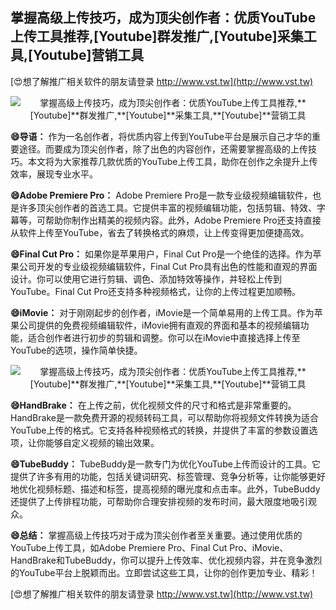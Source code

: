 ## **掌握高级上传技巧，成为顶尖创作者：优质YouTube上传工具推荐,**[Youtube]**群发推广,**[Youtube]**采集工具,**[Youtube]**营销工具**

[😍想了解推广相关软件的朋友请登录 http://www.vst.tw](http://www.vst.tw)

 <center><img src="https://vst.tw/MP4/tuiguang/png/8.png" alt="掌握高级上传技巧，成为顶尖创作者：优质YouTube上传工具推荐,**[Youtube]**群发推广,**[Youtube]**采集工具,**[Youtube]**营销工具"></center>

**😄导语：**
作为一名创作者，将优质内容上传到YouTube平台是展示自己才华的重要途径。而要成为顶尖创作者，除了出色的内容创作，还需要掌握高级的上传技巧。本文将为大家推荐几款优质的YouTube上传工具，助你在创作之余提升上传效率，展现专业水平。

**😄Adobe Premiere Pro：**
Adobe Premiere Pro是一款专业级视频编辑软件，也是许多顶尖创作者的首选工具。它提供丰富的视频编辑功能，包括剪辑、特效、字幕等，可帮助你制作出精美的视频内容。此外，Adobe Premiere Pro还支持直接从软件上传至YouTube，省去了转换格式的麻烦，让上传变得更加便捷高效。

**😄Final Cut Pro：**
如果你是苹果用户，Final Cut Pro是一个绝佳的选择。作为苹果公司开发的专业级视频编辑软件，Final Cut Pro具有出色的性能和直观的界面设计。你可以使用它进行剪辑、调色、添加特效等操作，并轻松上传到YouTube。Final Cut Pro还支持多种视频格式，让你的上传过程更加顺畅。

**😄iMovie：**
对于刚刚起步的创作者，iMovie是一个简单易用的上传工具。作为苹果公司提供的免费视频编辑软件，iMovie拥有直观的界面和基本的视频编辑功能，适合创作者进行初步的剪辑和调整。你可以在iMovie中直接选择上传至YouTube的选项，操作简单快捷。

 <center><img src="https://vst.tw/MP4/tuiguang/png/6.png" alt="掌握高级上传技巧，成为顶尖创作者：优质YouTube上传工具推荐,**[Youtube]**群发推广,**[Youtube]**采集工具,**[Youtube]**营销工具"></center>

**😄HandBrake：**
在上传之前，优化视频文件的尺寸和格式是非常重要的。HandBrake是一款免费开源的视频转码工具，可以帮助你将视频文件转换为适合YouTube上传的格式。它支持各种视频格式的转换，并提供了丰富的参数设置选项，让你能够自定义视频的输出效果。

**😄TubeBuddy：**
TubeBuddy是一款专门为优化YouTube上传而设计的工具。它提供了许多有用的功能，包括关键词研究、标签管理、竞争分析等，让你能够更好地优化视频标题、描述和标签，提高视频的曝光度和点击率。此外，TubeBuddy还提供了上传排程功能，可帮助你合理安排视频的发布时间，最大限度地吸引观众。

**😄总结：**
掌握高级上传技巧对于成为顶尖创作者至关重要。通过使用优质的YouTube上传工具，如Adobe Premiere Pro、Final Cut Pro、iMovie、HandBrake和TubeBuddy，你可以提升上传效率、优化视频内容，并在竞争激烈的YouTube平台上脱颖而出。立即尝试这些工具，让你的创作更加专业、精彩！

[😍想了解推广相关软件的朋友请登录 http://www.vst.tw](http://www.vst.tw)



